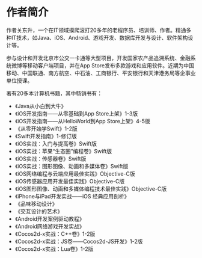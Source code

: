 # 作者简介

作者关东升，一个在IT领域摸爬滚打20多年的老程序员、培训师、作者。精通多种IT技术，如Java、iOS、Android、游戏开发、数据库开发与设计、软件架构设计等。

参与设计和开发北京市公交一卡通等大型项目，开发国家农产品追溯系统、金融系统微博等移动客户端项目，并在App Store发布多款游戏和应用软件。近期为中国移动、中国联通、南方航空、中石油、工商银行、平安银行和天津港务局等企事业单位授课。

著有20多本计算机书籍，其中畅销书有：

*   《Java从小白到大牛》
*   《iOS开发指南——从零基础到App Store上架》1-3版
*   《iOS开发指南——从HelloWorld到App Store上架》4-5版
*   《从零开始学Swift》1-2版
*   《Swift开发指南》1-修订版
*   《iOS实战：入门与提高卷》Swift版
*   《iOS实战：苹果“生态圈”编程卷》Swift版
*   《iOS实战：传感器卷》Swift版
*   《iOS实战：图形图像、动画和多媒体卷》Swift版
*   《iOS网络编程与云端应用最佳实践》Objective-C版
*   《iOS传感器应用开发最佳实践》Objective-C版
*   《iOS图形图像、动画和多媒体编程技术最佳实践》Objective-C版
*   《iPhone与iPad开发实战——iOS 经典应用剖析》
*   《品味移动设计》
*   《交互设计的艺术》
*   《Android开发案例驱动教程》
*   《Android网络游戏开发实战》
*   《Cocos2d-x实战：C++卷》1-2版
*   《Cocos2d-x实战：JS卷——Cocos2d-JS开发》1-2版
*   《Cocos2d-x实战：Lua卷》1-2版
